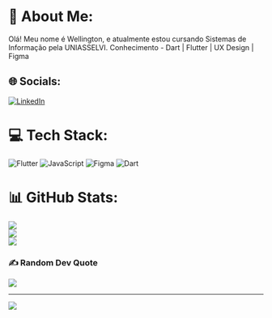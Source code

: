 # 💫 About Me:
Olá! Meu nome é Wellington, e atualmente estou cursando Sistemas de Informação pela UNIASSELVI. Conhecimento - Dart | Flutter | UX Design | Figma


## 🌐 Socials:
[![LinkedIn](https://img.shields.io/badge/LinkedIn-%230077B5.svg?logo=linkedin&logoColor=white)](www.linkedin.com/in/wellington-silva-de-andrade-64b44b275) 

# 💻 Tech Stack:
![Flutter](https://img.shields.io/badge/Flutter-%2302569B.svg?style=for-the-badge&logo=Flutter&logoColor=white) ![JavaScript](https://img.shields.io/badge/javascript-%23323330.svg?style=for-the-badge&logo=javascript&logoColor=%23F7DF1E) 	![Figma](https://img.shields.io/badge/figma-%23F24E1E.svg?style=for-the-badge&logo=figma&logoColor=white) ![Dart](https://img.shields.io/badge/dart-%230175C2.svg?style=for-the-badge&logo=dart&logoColor=white)
# 📊 GitHub Stats:
![](https://github-readme-stats.vercel.app/api?username=wellingtonzero21&theme=highcontrast&hide_border=true&include_all_commits=true&count_private=false)<br/>
![](https://github-readme-streak-stats.herokuapp.com/?user=wellingtonzero21&theme=highcontrast&hide_border=true)<br/>
![](https://github-readme-stats.vercel.app/api/top-langs/?username=wellingtonzero21&theme=highcontrast&hide_border=true&include_all_commits=true&count_private=false&layout=compact)

### ✍️ Random Dev Quote
![](https://quotes-github-readme.vercel.app/api?type=horizontal&theme=dark)

---
[![](https://visitcount.itsvg.in/api?id=wellingtonzero21&icon=0&color=0)](https://visitcount.itsvg.in)

<!-- Proudly created with GPRM ( https://gprm.itsvg.in ) -->

